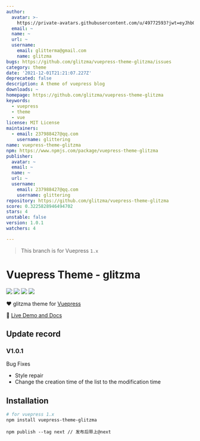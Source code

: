 ```yaml
---
author:
  avatar: >-
    https://private-avatars.githubusercontent.com/u/49772593?jwt=eyJhbGciOiJIUzI1NiIsInR5cCI6IkpXVCJ9.eyJpc3MiOiJnaXRodWIuY29tIiwiYXVkIjoicmF3LmdpdGh1YnVzZXJjb250ZW50LmNvbSIsImtleSI6ImtleTEiLCJleHAiOjE3MzQ2NzM5ODAsIm5iZiI6MTczNDY3Mjc4MCwicGF0aCI6Ii91LzQ5NzcyNTkzIn0.UXTBseMuZ8GbzjeopZp8CmwZVH-vXuUCuWOZ175AP9I&v=4
  email: ~
  name: ~
  url: ~
  username:
    email: glitterma@gmail.com
    name: glitzma
bugs: https://github.com/glitzma/vuepress-theme-glitzma/issues
category: theme
date: '2021-12-01T21:21:07.227Z'
deprecated: false
description: A theme of vuepress blog
downloads: ~
homepage: https://github.com/glitzma/vuepress-theme-glitzma
keywords:
  - vuepress
  - theme
  - vue
license: MIT License
maintainers:
  - email: 237988427@qq.com
    username: glittering
name: vuepress-theme-glitzma
npm: https://www.npmjs.com/package/vuepress-theme-glitzma
publisher:
  avatar: ~
  email: ~
  name: ~
  url: ~
  username:
    email: 237988427@qq.com
    username: glittering
repository: https://github.com/glitzma/vuepress-theme-glitzma
score: 0.3225828946494702
stars: 4
unstable: false
version: 1.0.1
watchers: 4

---
```


> This branch is for Vuepress `1.x`

# Vuepress Theme - glitzma

[![](https://img.shields.io/circleci/project/github/glitzma/vuepress-theme-glitzma/master.svg?style=flat)](https://circleci.com/gh/glitzma/vuepress-theme-glitzma)
[![](https://img.shields.io/npm/v/vuepress-theme-glitzma/latest.svg?style=flat)](https://www.npmjs.com/package/vuepress-theme-glitzma)
[![](https://img.shields.io/npm/v/vuepress-theme-glitzma/next.svg?style=flat)](https://www.npmjs.com/package/vuepress-theme-glitzma)
[![](https://img.shields.io/github/license/glitzma/vuepress-theme-glitzma.svg?style=flat)](https://github.com/glitzma/vuepress-theme-glitzma/blob/master/LICENSE)

:heart: glitzma theme for [Vuepress](https://vuepress.vuejs.org)

:book: [Live Demo and Docs](https://www.mamingjuan.cn)

## Update record
### V1.0.1
Bug Fixes
- Style repair
- Change the creation time of the list to the modification time


## Installation

```sh
# for vuepress 1.x
npm install vuepress-theme-glitzma
```

```$xslt
npm publish --tag next // 发布后带上@next
```

